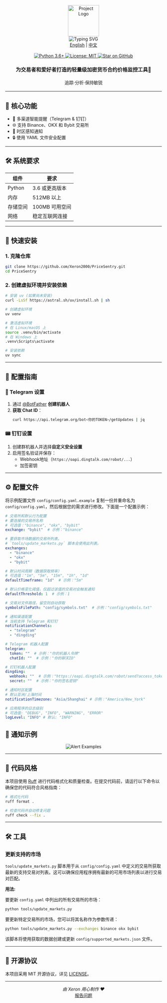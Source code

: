 <div align="center">
  <img src="./img/logo.svg" width="100" alt="Project Logo">
</div>

<div align="center">
  <img src="https://readme-typing-svg.demolab.com?font=Fira+Code&size=34&pause=1000&center=true&vCenter=true&width=435&lines=PriceSentry" alt="Typing SVG">
</div>

<div align="center">
  <a href="README.md">English</a> | <a href="README_zh.md">中文</a>
</div>
<br>
<div align="center">
  <a href="https://www.python.org/">
    <img src="https://img.shields.io/badge/Python-3.6%2B-blue?logo=python&logoColor=white" alt="Python 3.6+">
  </a>
  <a href="LICENSE">
    <img src="https://img.shields.io/badge/License-MIT-green.svg" alt="License: MIT">
  </a>
  <a href="https://github.com/Xeron2000/PriceSentry/stargazers">
    <img src="https://img.shields.io/github/stars/Xeron2000/PriceSentry?style=social" alt="Star on GitHub">
  </a>
</div>

<h3 align="center">为交易者和爱好者打造的轻量级加密货币合约价格监控工具🚨</h3>
<h4 align="center" style="color: #666;">追踪·分析·保持敏锐</h4>

---

## 🌟 核心功能

- 🔔 多渠道智能提醒（Telegram & 钉钉）
- 🌐 支持 Binance、OKX 和 Bybit 交易所
- 📆 时区感知通知
- 🔒 使用 YAML 文件安全配置

---

## 🛠 系统要求

| 组件           | 要求                  |
|----------------|----------------------|
| Python         | 3.6 或更高版本       |
| 内存           | 512MB 以上           |
| 存储空间       | 100MB 可用空间       |
| 网络           | 稳定互联网连接       |

---

## 🚀 快速安装

### 1. 克隆仓库
```bash
git clone https://github.com/Xeron2000/PriceSentry.git
cd PriceSentry
```

### 2. 创建虚拟环境并安装依赖
```bash
# 安装 uv (如果尚未安装)
curl -LsSf https://astral.sh/uv/install.sh | sh

# 创建虚拟环境
uv venv

# 激活虚拟环境
# 在 Linux/macOS 上
source .venv/bin/activate
# 在 Windows 上
.venv\Scripts\activate

# 安装依赖
uv sync
```

---

## 🔧 配置指南

### 🤖 Telegram 设置
1. 通过 [@BotFather](https://t.me/BotFather) **创建机器人**
2. **获取 Chat ID**：
   ```bash
   curl https://api.telegram.org/bot<你的TOKEN>/getUpdates | jq
   ```

### 📟 钉钉设置
1. 创建群机器人并选择**自定义安全设置**
2. 启用签名验证并保存：
   - Webhook地址（`https://oapi.dingtalk.com/robot/...`）
   - 加签密钥

---

## ⚙️ 配置文件

将示例配置文件 `config/config.yaml.example` 复制一份并重命名为 `config/config.yaml`，然后根据您的需求进行修改。下面是一个配置示例：

```yaml
# 交易所和默认行为配置
# 要连接的交易所名称
# 可选值："binance", "okx", "bybit"
exchange: "bybit"  # 示例："binance"

# 要获取市场数据的交易所列表。
# `tools/update_markets.py` 脚本会使用此列表。
exchanges:
  - "binance"
  - "okx"
  - "bybit"

# 默认时间周期（数据获取频率）
# 可选值："1m", "5m", "15m", "1h", "1d"
defaultTimeframe: "1d"  # 示例："5m"

# 默认价格变化阈值，仅超过该值的交易对会触发通知
defaultThreshold: 1  # 示例：1

# 交易对文件路径，留空则自动获取
symbolsFilePath: "config/symbols.txt"  # 示例："config/symbols.txt"

# 通知渠道配置
# 当前支持 Telegram 和钉钉
notificationChannels:
  - "telegram"
  - "dingding"

# Telegram 机器人配置
telegram:
  token: ""  # 示例："你的机器人令牌"
  chatId: ""  # 示例："你的聊天ID"

# 钉钉机器人配置
dingding:
  webhook: ""  # 示例："https://oapi.dingtalk.com/robot/send?access_token=你的访问令牌"
  secret: ""  # 示例："你的签名密钥"

# 通知时区配置
# 默认亚洲/上海时间
notificationTimezone: "Asia/Shanghai" # 示例："America/New_York"

# 应用程序的日志级别
# 可选值: "DEBUG", "INFO", "WARNING", "ERROR"
logLevel: "INFO" # 默认: "INFO"
```

## 🔔 通知示例

<div style="text-align: center;">
  <img src="./img/tg.png" alt="Alert Examples">
</div>

---

## 🎨 代码风格

本项目使用 [Ruff](https://github.com/astral-sh/ruff) 进行代码格式化和质量检查。在提交代码前，请运行以下命令以确保您的代码符合风格指南：

```bash
# 格式化代码
ruff format .

# 检查代码并自动修复问题
ruff check --fix .
```

---

## 🛠️ 工具

### 更新支持的市场

`tools/update_markets.py` 脚本用于从 `config/config.yaml` 中定义的交易所获取最新的支持交易对列表。这可以确保应用程序拥有最新的可用市场列表以进行交易对匹配。

**用法:**

要更新 `config.yaml` 中列出的所有交易所的市场：

```bash
python tools/update_markets.py
```

要更新特定交易所的市场，您可以将其名称作为参数传递：

```bash
python tools/update_markets.py --exchanges binance okx bybit
```

该脚本将使用获取的数据创建或更新 `config/supported_markets.json` 文件。

---
## 📜 开源协议

本项目采用 MIT 开源协议，详见 [LICENSE](LICENSE)。

---

<p align="center">
  <em>由 Xeron 用心制作 ❤️</em><br>
  <a href="https://github.com/Xeron2000/PriceSentry/issues">报告问题</a>
</p>
